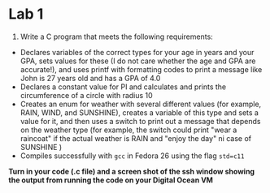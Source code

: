 # Lab 1

1. Write a C program that meets the following requirements:
* Declares variables of the correct types for your age in years and your GPA, sets values for these (I do not care whether the age and GPA are accurate!), and uses printf with formatting codes to print a message like 
 John is 27 years old and has a GPA of 4.0
* Declares a constant value for PI and calculates and prints the circumference of a circle with radius 10
* Creates an enum for weather with several different values (for example, RAIN, WIND, and SUNSHINE), creates a variable of this type and sets a value for it, and then uses a switch to print out a message that depends on the weather type (for example, the switch could print "wear a raincoat" if the actual weather is RAIN and "enjoy the day" ni case of SUNSHINE )
* Compiles successfully with `gcc` in Fedora 26 using the flag `std=c11`
 
**Turn in your code (.c file) and a screen shot of the ssh window showing the output from running the code on your Digital Ocean VM**